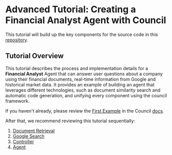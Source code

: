 # Advanced Tutorial: Creating a Financial Analyst Agent with Council

This tutorial will build up the key components for the source code in this [repository](https://github.com/chain-ml/council-financial-analyst-agent). 

## Tutorial Overview

This tutorial describes the process and implementation details for a **Financial Analyst** Agent that can answer user questions about a company using their financial documents, real-time information from Google and historical market data. It provides an example of building an agent that leverages different technologies, such as document similarity search and automatic code generation, and unifying every component using the council framework.

If you haven't already, please review the [First Example](https://council.dev/en/stable/getting_started/first_example.html) in the Council [docs](https://council.dev/en/stable/index.html).

After that, we recommend reviewing this tutorial sequentially:
1. [Document Retrieval](./1_document_retrieval.ipynb)
2. [Google Search](./2_google_search.ipynb)
3. [Controller](./3_controller.ipynb)
4. [Agent](./4_financial_analyst_agent.ipynb)

